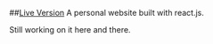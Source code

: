 ##[Live Version](http://aftwasiq.com/)
A personal website built with react.js.

Still working on it here and there.
